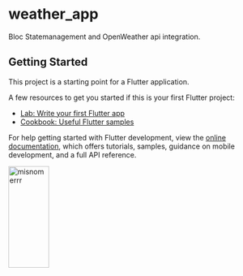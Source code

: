 # weather_app
Bloc Statemanagement and OpenWeather api integration.


## Getting Started

This project is a starting point for a Flutter application.

A few resources to get you started if this is your first Flutter project:

- [Lab: Write your first Flutter app](https://docs.flutter.dev/get-started/codelab)
- [Cookbook: Useful Flutter samples](https://docs.flutter.dev/cookbook)

For help getting started with Flutter development, view the
[online documentation](https://docs.flutter.dev/), which offers tutorials,
samples, guidance on mobile development, and a full API reference.

<img align="center" src="https://github.com/Sanskar157/Weather_App/assets/126381032/d37fc00c-b6d4-4308-a205-40ccf412dd20" alt="misnomerrr" height="200" width="80" />
